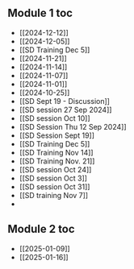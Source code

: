 ## Module 1 toc
- [[2024-12-12]]
- [[2024-12-05]]
- [[SD Training Dec 5]]
- [[2024-11-21]]
- [[2024-11-14]]
- [[2024-11-07]]
- [[2024-11-01]]
- [[2024-10-25]]
- [[SD Sept 19 - Discussion]]
- [[SD session  27 Sep 2024]]
- [[SD session Oct 10]]
- [[SD Session Thu 12 Sep 2024]]
- [[SD Session Sept 19]]
- [[SD Training Dec 5]]
- [[SD Training Nov 14]]
- [[SD Training Nov. 21]]
- [[SD session Oct 24]]
- [[SD session Oct 3]]
- [[SD session Oct 31]]
- [[SD training Nov 7]]
- 

## Module 2 toc

- [[2025-01-09]]
- [[2025-01-16]]